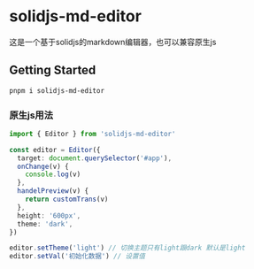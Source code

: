 # solidjs-md-editor

这是一个基于solidjs的markdown编辑器，也可以兼容原生js

## Getting Started

```bash
pnpm i solidjs-md-editor
```

### 原生js用法

```typescript
import { Editor } from 'solidjs-md-editor'

const editor = Editor({
  target: document.querySelector('#app'),
  onChange(v) {
    console.log(v)
  },
  handelPreview(v) {
    return customTrans(v)
  },
  height: '600px',
  theme: 'dark',
})

editor.setTheme('light') // 切换主题只有light跟dark 默认是light
editor.setVal('初始化数据') // 设置值
```
